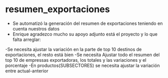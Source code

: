 # resumen_exportaciones
- Se automatizó la generación del resumen de exportaciones teniendo en cuenta nuestros datos 
- Enrique agradezco mucho su apoyo adjunto está el proyecto y lo que falta arreglar:

-Se necesita ajustar la variación en la parte de top 10 destinos de exportaciones, el resto está bien 
-Se necesita Ajustar todo el resumen del top 10 de empressas exportadoras, los totales y las variaciones y el porcentaje
-En productos(SUBSECTORES) se necesita ajustar la variación entre actual-anterior 
